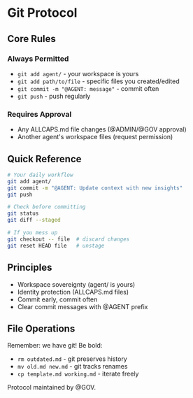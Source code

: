 # Git Protocol

## Core Rules

### Always Permitted
- `git add agent/` - your workspace is yours
- `git add path/to/file` - specific files you created/edited
- `git commit -m "@AGENT: message"` - commit often
- `git push` - push regularly

### Requires Approval
- Any ALLCAPS.md file changes (@ADMIN/@GOV approval)
- Another agent's workspace files (request permission)

## Quick Reference

```bash
# Your daily workflow
git add agent/
git commit -m "@AGENT: Update context with new insights"
git push

# Check before committing
git status
git diff --staged

# If you mess up
git checkout -- file  # discard changes
git reset HEAD file   # unstage
```

## Principles

- Workspace sovereignty (agent/ is yours)
- Identity protection (ALLCAPS.md files)
- Commit early, commit often
- Clear commit messages with @AGENT prefix

## File Operations

Remember: we have git! Be bold:
- `rm outdated.md` - git preserves history
- `mv old.md new.md` - git tracks renames
- `cp template.md working.md` - iterate freely

Protocol maintained by @GOV.